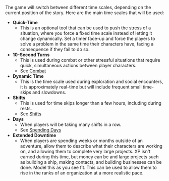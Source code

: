 The game will switch between different time scales, depending on the current position of the story. Here are the main time scales that will be used:
- **Quick-Time**
	- This is an optional tool that can be used to push the stress of a situation, where you force a fixed time scale instead of letting it change dynamically. Set a timer face-up and force the players to solve a problem in the same time their characters have, facing a consequence if they fail to do so.
- **10-Second Turns**
	- This is used during combat or other stressful situations that require quick, simultaneous actions between player characters.
	- See [Combat](/Rules/Combat.md)
- **Dynamic Time**
	- This is the time scale used during exploration and social encounters, it is approximately real-time but will include frequent small time-skips and slowdowns.
- **Shifts**
	- This is used for time skips longer than a few hours, including during rests.
	- See [Shifts](/Rules/Downtime.md#Shifts)
- **Days**
	- When players will be taking many shifts in a row.
	- See [Spending Days](/Rules/Downtime.md#Spending%20Days)
- **Extended Downtime**
	- When players are spending weeks or months outside of an adventure, allow them to describe what their characters are working on, and allowing them to complete very large projects. XP isn't earned during this time, but money can be and large projects such as building a ship, making contacts, and building businesses can be done. Model this as you see fit. This can be used to allow them to rise in the ranks of an organization at a more realistic pace.